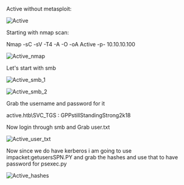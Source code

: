 Active without metasploit:

![Active](https://user-images.githubusercontent.com/55708909/91635434-23431380-ea16-11ea-9260-80fdb6f88210.png)

Starting with nmap scan:

Nmap -sC -sV -T4 -A -O -oA Active -p- 10.10.10.100

![Active_nmap](https://user-images.githubusercontent.com/55708909/91635498-9b113e00-ea16-11ea-9204-dc545920bc13.png)

Let's start with smb 

![Active_smb_1](https://user-images.githubusercontent.com/55708909/91635755-b8470c00-ea18-11ea-9f02-10b7b5c8d8df.png)

![Active_smb_2](https://user-images.githubusercontent.com/55708909/91635761-bf6e1a00-ea18-11ea-9d66-4f720c44fa1c.png)

Grab the username and password for it 

active.htb\SVC_TGS : GPPstillStandingStrong2k18

Now login through smb and Grab user.txt

![Active_user_txt](https://user-images.githubusercontent.com/55708909/91635872-9c903580-ea19-11ea-9a3a-e00e9c3c9e0e.png)

Now since we do have kerberos i am going to use impacket:getusersSPN.PY and grab the hashes and use that to have password for psexec.py

![Active_hashes](https://user-images.githubusercontent.com/55708909/91635985-9484c580-ea1a-11ea-92da-70e7419d7420.png)

